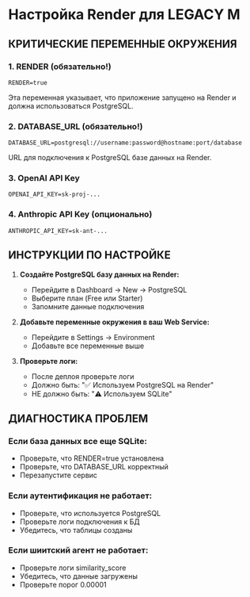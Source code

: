 # Настройка Render для LEGACY M

## КРИТИЧЕСКИЕ ПЕРЕМЕННЫЕ ОКРУЖЕНИЯ

### 1. RENDER (обязательно!)
```
RENDER=true
```
Эта переменная указывает, что приложение запущено на Render и должна использоваться PostgreSQL.

### 2. DATABASE_URL (обязательно!)
```
DATABASE_URL=postgresql://username:password@hostname:port/database
```
URL для подключения к PostgreSQL базе данных на Render.

### 3. OpenAI API Key
```
OPENAI_API_KEY=sk-proj-...
```

### 4. Anthropic API Key (опционально)
```
ANTHROPIC_API_KEY=sk-ant-...
```

## ИНСТРУКЦИИ ПО НАСТРОЙКЕ

1. **Создайте PostgreSQL базу данных на Render:**
   - Перейдите в Dashboard → New → PostgreSQL
   - Выберите план (Free или Starter)
   - Запомните данные подключения

2. **Добавьте переменные окружения в ваш Web Service:**
   - Перейдите в Settings → Environment
   - Добавьте все переменные выше

3. **Проверьте логи:**
   - После деплоя проверьте логи
   - Должно быть: "✅ Используем PostgreSQL на Render"
   - НЕ должно быть: "⚠️ Используем SQLite"

## ДИАГНОСТИКА ПРОБЛЕМ

### Если база данных все еще SQLite:
- Проверьте, что RENDER=true установлена
- Проверьте, что DATABASE_URL корректный
- Перезапустите сервис

### Если аутентификация не работает:
- Проверьте, что используется PostgreSQL
- Проверьте логи подключения к БД
- Убедитесь, что таблицы созданы

### Если шиитский агент не работает:
- Проверьте логи similarity_score
- Убедитесь, что данные загружены
- Проверьте порог 0.00001
